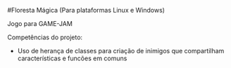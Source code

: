 #Floresta Mágica (Para plataformas Linux e Windows)

Jogo para GAME-JAM

Competências do projeto:
- Uso de herança de classes para criação de inimigos que compartilham características e funcões em comuns

